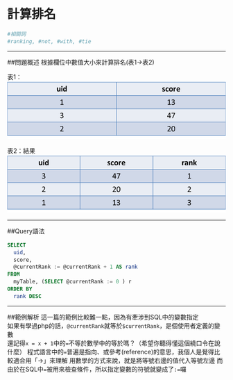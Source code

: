 # 計算排名

```bash
#相關詞
#ranking, #not, #with, #tie
```


---


##問題概述
根據欄位中數值大小來計算排名(表1→表2)


表1：
![](origin_rank.png)

表2：結果
![](result_rank.png)


---


  
##Query語法

```sql
SELECT
  uid,
  score,
  @currentRank := @currentRank + 1 AS rank
FROM
  myTable, (SELECT @currentRank := 0 ) r
ORDER BY
  rank DESC
```



---

##範例解析
這一篇的範例比較難一點，因為有牽涉到SQL中的變數指定  
如果有學過php的話，`@currentRank`就等於`$currentRank`，是個使用者定義的變數  
還記得`x = x + 1`中的`=`不等於數學中的等於嗎？（希望你聽得懂這個繞口令在說什麼）
程式語言中的`=`普遍是指向、或參考(reference)的意思，我個人是覺得比較適合用「→」來理解
用數學的方式來說，就是將等號右邊的值代入等號左邊
而由於在SQL中`=`被用來檢查條件，所以指定變數的符號就變成了`:=`囉  

